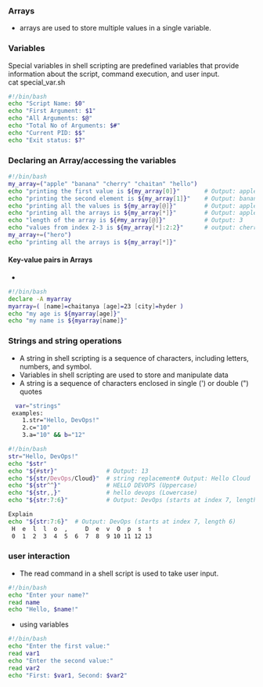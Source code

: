 ### Arrays
- arrays are used to store multiple values in a single variable.
###  Variables
Special variables in shell scripting are predefined variables that provide information about the script, command execution, and user input.<br>
cat special_var.sh 
```sh
#!/bin/bash
echo "Script Name: $0"
echo "First Argument: $1"
echo "All Arguments: $@"
echo "Total No of Arguments: $#"
echo "Current PID: $$"
echo "Exit status: $?"
```
### Declaring an Array/accessing the variables
```sh
#!/bin/bash
my_array=("apple" "banana" "cherry" "chaitan" "hello")
echo "printing the first value is ${my_array[0]}"       # Output: apple
echo "printing the second element is ${my_array[1]}"    # Output: banana
echo "printing all the values is ${my_array[@]}"        # Output: apple banana cherry
echo "printing all the arrays is ${my_array[*]}"        # Output: apple banana cherry
echo "length of the array is ${#my_array[@]}"           # Output: 3
echo "values from index 2-3 is ${my_array[*]:2:2}"      # output: cherry chaitan, :2:2 → Extracts elements starting from index 2, printing 2 values from index 2.
my_array+=("hero")
echo "printing all the arrays is ${my_array[*]}" 
```
#### Key-value pairs in Arrays
- 
```sh
#!/bin/bash
declare -A myarray
myarray=( [name]=chaitanya [age]=23 [city]=hyder )
echo "my age is ${myarray[age]}"
echo "my name is ${myarray[name]}"
```

### Strings and string operations
- A string in shell scripting is a sequence of characters, including letters, numbers, and symbol.
- Variables in shell scripting are used to store and manipulate data
- A string is a sequence of characters enclosed in single (') or double (") quotes
```sh
  var="strings"
 examples:
    1.str="Hello, DevOps!"
    2.c="10" 
    3.a="10" && b="12"
```
```sh
#!/bin/bash
str="Hello, DevOps!"    
echo "$str"
echo "${#str}"              # Output: 13
echo "${str/DevOps/Cloud}"  # string replacement# Output: Hello Cloud
echo "${str^^}"             # HELLO DEVOPS (Uppercase)
echo "${str,,}"             # hello devops (Lowercase)
echo "${str:7:6}"           # Output: DevOps (starts at index 7, length 6)
```
```sh
Explain
echo "${str:7:6}"  # Output: DevOps (starts at index 7, length 6)
 H  e  l  l  o  ,     D  e  v  O  p  s  !
 0  1  2  3  4  5  6  7  8  9 10 11 12 13

```

### user interaction 
- The read command in a shell script is used to take user input.
```sh
#!/bin/bash
echo "Enter your name?"
read name
echo "Hello, $name!"
```
- using variables

```sh
#!/bin/bash
echo "Enter the first value:"
read var1
echo "Enter the second value:"
read var2
echo "First: $var1, Second: $var2"
```